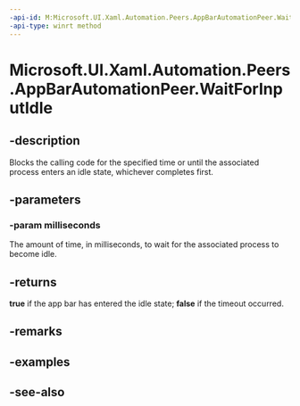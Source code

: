 ```yaml
---
-api-id: M:Microsoft.UI.Xaml.Automation.Peers.AppBarAutomationPeer.WaitForInputIdle(System.Int32)
-api-type: winrt method
---
```


<!-- Method syntax
public bool WaitForInputIdle(System.Int32 milliseconds)
-->

# Microsoft.UI.Xaml.Automation.Peers.AppBarAutomationPeer.WaitForInputIdle

## -description
Blocks the calling code for the specified time or until the associated process enters an idle state, whichever completes first.

## -parameters
### -param milliseconds
The amount of time, in milliseconds, to wait for the associated process to become idle.

## -returns
**true** if the app bar has entered the idle state; **false** if the timeout occurred.

## -remarks

## -examples

## -see-also
